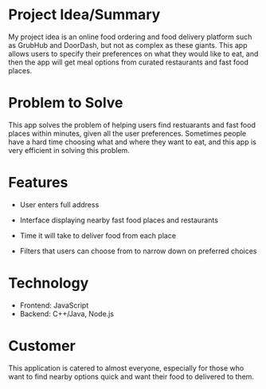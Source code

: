 # Project Idea/Summary


My project idea is an online food ordering and food delivery platform such as GrubHub and DoorDash, but not as complex as these giants. This app allows users to specify their preferences on what they would like to eat, and then the app will get meal options from curated restaurants and fast food places.


# Problem to Solve

This app solves the problem of helping users find restuarants and fast food places within minutes, given all the user preferences. Sometimes people have a hard time choosing what and where they want to eat, and this app is very efficient in solving this problem.


# Features

* User enters full address

* Interface displaying nearby fast food places and restaurants

* Time it will take to deliver food from each place

* Filters that users can choose from to narrow down on preferred choices

# Technology

* Frontend: JavaScript
* Backend: C++/Java, Node.js


# Customer

This application is catered to almost everyone, especially for those who want to find nearby options quick and want their food to delivered to them.